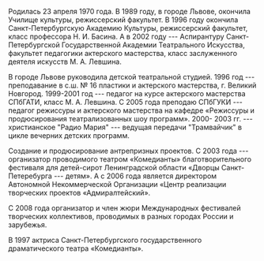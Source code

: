 Родилась 23 апреля 1970 года. В 1989 году, в городе Львове, окончила Училище культуры, режиссерский факультет. В 1996 году окончила Санкт-Петербургскую Академию Культуры, режиссерский факультет, класс профессора Н. И. Басина. А в 2002 году --- Аспирантуру Санкт-Петербургской Государственной Академии Театрального Искусства, факультет педагогики актерского мастерства, класс заслуженного деятеля искусств М. А. Левшина.


В городе Львове руководила детской театральной студией. 1996 год --- преподавание в с.ш. № 16 пластики и актерского мастерства, г. Великий Новгород. 1999-2001 год --- педагог на курсе актерского мастерства СПбГАТИ, класс М. А. Левшина. C 2005 года преподаю СПбГУКИ --- педагог режиссуры и актерского мастерства на кафедре «Режиссуры и продюсирования театрализованных шоу программ». 2000- 2003 гг. --- христианское "Радио Мария" --- ведущая передачи "Трамвайчик" в цикле вечерних детских программ.


Создание и продюсирование антрепризных проектов. С 2003 года --- организатор проводимого театром «Комедианты» благотворительного фестиваля для детей-сирот Ленинградской области «Дворцы Санкт-Петеребурга --- детям». А с 2006 года является директором Автономной Некоммерческой Организации «Центр реализации творческих проектов «Адмиралтейский».


С 2008 года организатор и член жюри Международных фестивалей творческих коллективов, проводимых в разных городах России и зарубежья.


В 1997 актриса Санкт-Петербургского государственного драматического театра «Комедианты».